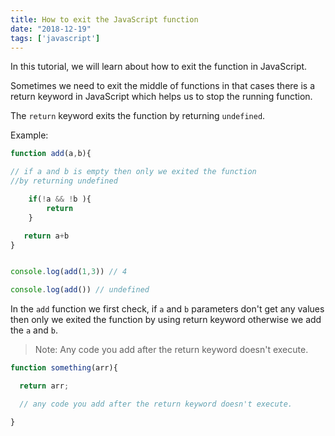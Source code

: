 ```yaml
---
title: How to exit the JavaScript function
date: "2018-12-19"
tags: ['javascript']
---
```


In this tutorial, we will learn about how to exit the function in JavaScript.

Sometimes we need to exit the middle of functions in that cases there is a
return keyword in JavaScript which helps us to stop the running function.

The `return` keyword exits the function by returning `undefined`.

Example:

```js
function add(a,b){

// if a and b is empty then only we exited the function
//by returning undefined

    if(!a && !b ){
        return
    }

   return a+b
}


console.log(add(1,3)) // 4

console.log(add()) // undefined

```

In the `add` function we first check, if `a` and `b`  parameters don't get any values then only we exited the function by using return keyword otherwise we add the `a` and `b`.



>Note: Any code  you add after the return keyword doesn't execute.


```js
function something(arr){

  return arr;

  // any code you add after the return keyword doesn't execute.

}

```